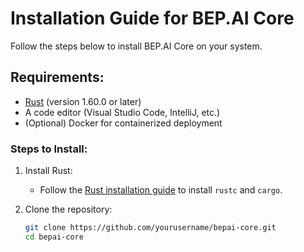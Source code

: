# Installation Guide for BEP.AI Core

Follow the steps below to install BEP.AI Core on your system.

## Requirements:
- [Rust](https://www.rust-lang.org/) (version 1.60.0 or later)
- A code editor (Visual Studio Code, IntelliJ, etc.)
- (Optional) Docker for containerized deployment

### Steps to Install:

1. Install Rust:
   - Follow the [Rust installation guide](https://www.rust-lang.org/learn/get-started) to install `rustc` and `cargo`.

2. Clone the repository:
   ```bash
   git clone https://github.com/yourusername/bepai-core.git
   cd bepai-core
